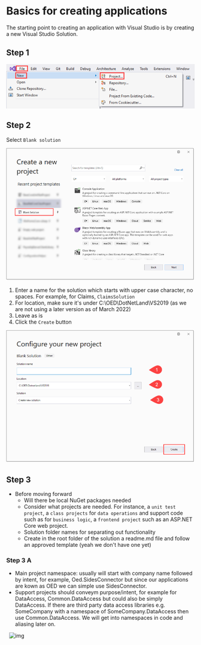 # Basics for creating applications

The starting point to creating an application with Visual Studio is by creating a new Visual Studio Solution.

## Step 1

![image](assets/NavigatingCode/Figure3.png)

## Step 2

Select `Blank solution`

![image](assets/NavigatingCode/Figure4.png)

1. Enter a name for the solution which starts with upper case character, no spaces. For example, for Claims, `ClaimsSolution`
2. For location, make sure it's under C:\OED\DotNetLand\VS2019 (as we are not using a later version as of March 2022)
3. Leave as is
4. Click the `Create` button

![image](assets/NavigatingCode/Figure5.png)

## Step 3

- Before moving forward
  - Will there be local NuGet packages needed
  - Consider what projects are needed. For instance, a `unit test project`, a `class projects` for `data operations` and support code such as for `business logic`, a `frontend project` such as an ASP.NET Core web project.
  - Solution folder names for separating out functionality
  - Create in the root folder of the solution a readme.md file and follow an approved template (yeah we don't have one yet)

### Step 3 A

- Main project namespace: usually will start with company name followed by intent, for example, Oed.SidesConnector but since our applications are kown as OED we can simple use SidesConnector.
- Support projects should conveym purpose/intent, for example for DataAccess, Common.DataAccess but could also be simply DataAccess. If there are third party data access libraries e.g. SomeCompany with a namespace of SomeCompany.DataAccess then use Common.DataAccess. We will get into namespaces in code and aliasing later on.

&nbsp;&nbsp;![img](https://img.shields.io/badge/Karen%20Payne-Visual%20Studio%20training-lightgrey)